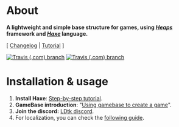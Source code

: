# About

**A lightweight and simple base structure for games, using *[Heaps](https://heaps.io)* framework  and *[Haxe](https://haxe.org)* language.**

[ [Changelog](CHANGELOG.md) | [Tutorial](https://deepnight.net/tutorial/using-my-gamebase-to-create-a-heaps-game/) ]

[![Travis (.com) branch](https://img.shields.io/travis/com/deepnight/gameBase/master?label=master)](https://travis-ci.com/github/deepnight/gameBase)
[![Travis (.com) branch](https://img.shields.io/travis/com/deepnight/gameBase/advancedBase?label=advancedBase)](https://travis-ci.com/github/deepnight/gameBase)

# Installation & usage

 1. **Install Haxe**: [Step-by-step tutorial](https://deepnight.net/tutorial/a-quick-guide-to-installing-haxe/).
 2. **GameBase introduction**: "[Using gamebase to create a game](https://deepnight.net/tutorial/using-my-gamebase-to-create-a-heaps-game/)".
 3. **Join the discord:** [LDtk discord](https://ldtk.io/go/discord).
 4. For localization, you can check the [following guide](https://deepnight.net/tutorial/part-4-localize-texts-using-po-files/).


